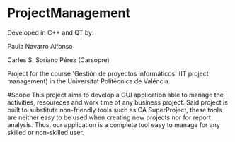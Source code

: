 ProjectManagement
=================

Developed in C++ and QT by:

Paula Navarro Alfonso

Carles S. Soriano Pérez (Carsopre)

Project for the course 'Gestión de proyectos informáticos' (IT project management) in the Universitat Politécnica de Valéncia.

#Scope
This project aims to develop a GUI application able to manage the activities, resoureces and work time of any business project. Said project is built to substitute non-friendly tools such as CA SuperProject, these tools are neither easy to be used when creating new projects nor for report analysis. Thus, our application is a complete tool easy to manage for any skilled or non-skilled user.
